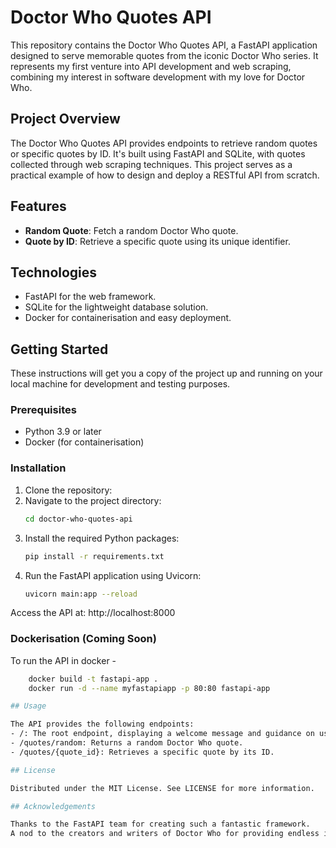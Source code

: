 # Doctor Who Quotes API

This repository contains the Doctor Who Quotes API, a FastAPI application designed to serve memorable quotes from the iconic Doctor Who series. 
It represents my first venture into API development and web scraping, combining my interest in software development with my love for Doctor Who.

## Project Overview

The Doctor Who Quotes API provides endpoints to retrieve random quotes or specific quotes by ID. It's built using FastAPI and SQLite, with quotes 
collected through web scraping techniques. This project serves as a practical example of how to design and deploy a RESTful API from scratch.

## Features

- **Random Quote**: Fetch a random Doctor Who quote.
- **Quote by ID**: Retrieve a specific quote using its unique identifier.

## Technologies

- FastAPI for the web framework.
- SQLite for the lightweight database solution.
- Docker for containerisation and easy deployment.

## Getting Started

These instructions will get you a copy of the project up and running on your local machine for development and testing purposes.

### Prerequisites

- Python 3.9 or later
- Docker (for containerisation)

### Installation

1. Clone the repository:
2. Navigate to the project directory:
    ```sh
    cd doctor-who-quotes-api
3. Install the required Python packages:
   ```sh
   pip install -r requirements.txt
4. Run the FastAPI application using Uvicorn:
   ```sh
   uvicorn main:app --reload
   
Access the API at: http://localhost:8000

### Dockerisation (Coming Soon)

To run the API in docker - 
```sh
    docker build -t fastapi-app .
    docker run -d --name myfastapiapp -p 80:80 fastapi-app

## Usage

The API provides the following endpoints:
- /: The root endpoint, displaying a welcome message and guidance on using the API.
- /quotes/random: Returns a random Doctor Who quote.
- /quotes/{quote_id}: Retrieves a specific quote by its ID.

## License

Distributed under the MIT License. See LICENSE for more information.

## Acknowledgements

Thanks to the FastAPI team for creating such a fantastic framework.
A nod to the creators and writers of Doctor Who for providing endless inspiration.
